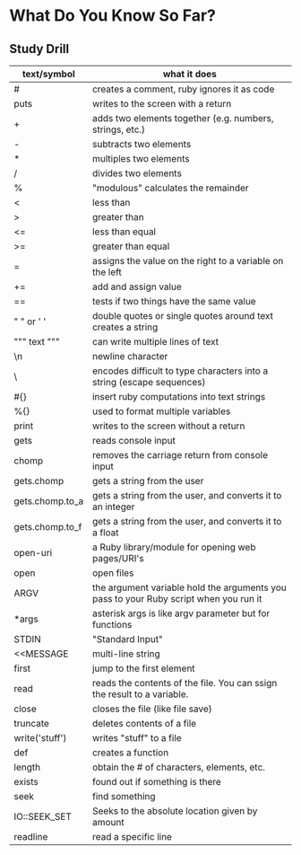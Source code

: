 # What Do You Know So Far?

## Study Drill
| text/symbol | what it does
|------------|-------------
| # | creates a comment, ruby ignores it as code
| puts | writes to the screen with a return
| + | adds two elements together (e.g. numbers, strings, etc.)
| - | subtracts two elements
| * | multiples two elements
| / | divides two elements
| % | "modulous" calculates the remainder
| < | less than
| > | greater than
| <= | less than equal
| >= | greater than equal
| = | assigns the value on the right to a variable on the left
| += | add and assign value
| == | tests if two things have the same value
| " " or ' ' | double quotes or single quotes around text creates a string
| """ text """ | can write multiple lines of text
| \n | newline character 
| \ | encodes difficult to type characters into a string (escape sequences)
| #{} | insert ruby computations into text strings
| %{} | used to format multiple variables
| print | writes to the screen without a return
| gets | reads console input
| chomp | removes the carriage return from console input
| gets.chomp | gets a string from the user
| gets.chomp.to_a | gets a string from the user, and converts it to an integer
| gets.chomp.to_f | gets a string from the user, and converts it to a float
| open-uri | a Ruby library/module for opening web pages/URI's
| open | open files
| ARGV | the argument variable hold the arguments you pass to your Ruby script when you run it
| \*args | asterisk args is like argv parameter but for functions 
| STDIN | "Standard Input"
| <<MESSAGE | multi-line string
| first | jump to the first element
| read | reads the contents of the file. You can ssign the result to a variable.
| close | closes the file (like file save)
| truncate | deletes contents of a file
| write('stuff') | writes "stuff" to a file
| def | creates a function
| length | obtain the # of characters, elements, etc.
| exists | found out if something is there
| seek | find something
| IO::SEEK_SET | Seeks to the absolute location given by amount
| readline | read a specific line
